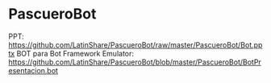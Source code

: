 # PascueroBot

PPT: https://github.com/LatinShare/PascueroBot/raw/master/PascueroBot/Bot.pptx
BOT para Bot Framework Emulator: https://github.com/LatinShare/PascueroBot/blob/master/PascueroBot/BotPresentacion.bot

